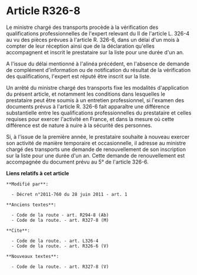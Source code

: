 # Article R326-8

Le ministre chargé des transports procède à la vérification des qualifications professionnelles de l'expert relevant du II de
l'article L. 326-4 au vu des pièces prévues à l'article R. 326-6, dans un délai d'un mois à compter de leur réception ainsi
que de la déclaration qu'elles accompagnent et inscrit le prestataire sur la liste pour une durée d'un an. 

A l'issue du délai mentionné à l'alinéa précédent, en l'absence de demande de complément d'information ou de notification du
résultat de la vérification des qualifications, l'expert est réputé être inscrit sur la liste. 

Un arrêté du ministre chargé des transports fixe les modalités d'application du présent article, et notamment les conditions
dans lesquelles le prestataire peut être soumis à un entretien professionnel, si l'examen des documents prévus à l'article R.
326-6 fait apparaître une différence substantielle entre les qualifications professionnelles du prestataire et celles
requises pour exercer l'activité en France, et dans la mesure où cette différence est de nature à nuire à la sécurité des
personnes. 

Si, à l'issue de la première année, le prestataire souhaite à nouveau exercer son activité de manière temporaire et
occasionnelle, il adresse au ministre chargé des transports une demande de renouvellement de son inscription sur la liste
pour une durée d'un an. Cette demande de renouvellement est accompagnée du document prévu au 5° de l'article 326-6.

**Liens relatifs à cet article**

	**Modifié par**:

	  - Décret n°2011-760 du 28 juin 2011 - art. 1

	**Anciens textes**:

	  - Code de la route - art. R294-8 (Ab)
	  - Code de la route. - art. R327-8 (M)

	**Cite**:

	  - Code de la route. - art. L326-4
	  - Code de la route. - art. R326-6 (V)

	**Nouveaux textes**:

	  - Code de la route. - art. R327-8 (V)
